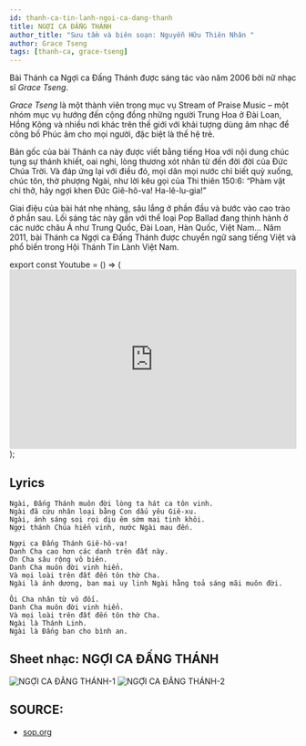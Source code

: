 ```yaml
---
id: thanh-ca-tin-lanh-ngoi-ca-dang-thanh
title: NGỢI CA ĐẤNG THÁNH
author_title: "Sưu tầm và biên soạn: Nguyễn Hữu Thiên Nhân "
author: Grace Tseng
tags: [thanh-ca, grace-tseng]
---
```


Bài Thánh ca Ngợi ca Đấng Thánh được sáng tác vào năm 2006 bởi nữ nhạc sĩ *Grace Tseng*. 

*Grace Tseng* là một thành viên trong mục vụ Stream of Praise Music – một nhóm mục vụ hướng đến cộng đồng những người Trung Hoa ở Đài Loan, Hồng Kông và nhiều nơi khác trên thế giới với khải tượng dùng âm nhạc để công bố Phúc âm cho mọi người, đặc biệt là thế hệ trẻ. 

Bản gốc của bài Thánh ca này được viết bằng tiếng Hoa với nội dung chúc tụng sự thánh khiết, oai nghi, lòng thương xót nhân từ đến đời đời của Đức Chúa Trời. Và đáp ứng lại với điều đó, mọi dân mọi nước chỉ biết quỳ xuống, chúc tôn, thờ phượng Ngài, như lời kêu gọi của Thi thiên 150:6: “Phàm vật chi thở, hãy ngợi khen Đức Giê-hô-va! Ha-lê-lu-gia!” 


Giai điệu của bài hát nhẹ nhàng, sâu lắng ở phần đầu và bước vào cao trào ở phần sau. Lối sáng tác này gần với thể loại Pop Ballad đang thịnh hành ở các nước châu Á như Trung Quốc, Đài Loan, Hàn Quốc, Việt Nam… Năm 2011, bài Thánh ca Ngợi ca Đấng Thánh được chuyển ngữ sang tiếng Việt và phổ biến trong Hội Thánh Tin Lành Việt Nam. 


export const Youtube = () => (<iframe width="100%" height="315" src="https://www.youtube.com/embed/mABOnus5A3s" frameborder="0" allow="accelerometer; autoplay; encrypted-media; gyroscope; picture-in-picture" allowfullscreen></iframe>);

<Youtube/>

## Lyrics

```
Ngài, Đấng Thánh muôn đời lòng ta hát ca tôn vinh.
Ngài đã cứu nhân loại bằng Con dấu yêu Giê-xu.
Ngài, ánh sáng soi rọi dịu êm sớm mai tinh khôi.
Ngợi thánh Chúa hiển vinh, nước Ngài mau đến.

Ngợi ca Đấng Thánh Giê-hô-va!
Danh Cha cao hơn các danh trên đất này.
Ơn Cha sâu rộng vô biên.
Danh Cha muôn đời vinh hiển.
Và mọi loài trên đất đến tôn thờ Cha.
Ngài là ánh dương, ban mai uy linh Ngài hằng toả sáng mãi muôn đời.

Ôi Cha nhân từ vô đối.
Danh Cha muôn đời vinh hiển.
Và mọi loài trên đất đến tôn thờ Cha. 
Ngài là Thánh Linh.
Ngài là Đấng ban cho bình an.
```

## Sheet nhạc: NGỢI CA ĐẤNG THÁNH

![NGỢI CA ĐẤNG THÁNH-1](https://i.imgur.com/IKimHsi.jpg)
![NGỢI CA ĐẤNG THÁNH-2](https://i.imgur.com/oSIqlMn.jpg)


## SOURCE:
* [sop.org](sop.org)
